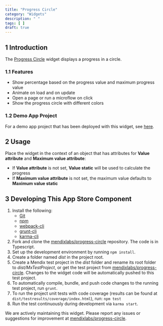 ```yaml
---
title: "Progress Circle"
category: "Widgets"
description: " "
tags: [ ]
draft: true
---
```


## 1 Introduction

The [Progress Circle](https://appstore.home.mendix.com/link/app/47783/) widget displays a progress in a circle.

### 1.1 Features

* Show percentage based on the progress value and maximum progress value
* Animate on load and on update
* Open a page or run a microflow on click
* Show the progress circle with different colors

### 1.2 Demo App Project

For a demo app project that has been deployed with this widget, see [here](https://progresscircle.mxapps.io).

## 2 Usage

Place the widget in the context of an object that has attributes for **Value attribute** and **Maximum value attribute**:
* If **Value attribute** is not set, **Value static** will be used to calculate the progress
* If **Maximum value attribute** is not set, the maximum value defaults to **Maximum value static**

## 3 Developing This App Store Component

1. Install the following:
	* [Git](https://git-scm.com/book/en/v2/Getting-Started-Installing-Git)
	* [npm](https://www.npmjs.com/)
	* [webpack-cli](https://www.npmjs.com/package/webpack-cli)
	* [grunt-cli](https://github.com/gruntjs/grunt-cli)
	* [karma-cli](https://www.npmjs.com/package/karma-cli)
2. Fork and clone the [mendixlabs/progress-circle](https://github.com/mendixlabs/progress-circle.git) repository. The code is in Typescript. 
3. Set up the development environment by running `npm install`.
4. Create a folder named *dist* in the project root.
5. Create a Mendix test project in the *dist* folder and rename its root folder to *dist/MxTestProject*, or get the test project from [mendixlabs/progress-circle](https://github.com/mendixlabs/progress-circle/releases/latest). Changes to the widget code will be automatically pushed to this test project.
6. To automatically compile, bundle, and push code changes to the running test project, run `grunt`.
7. To run the project unit tests with code coverage (results can be found at `dist/testresults/coverage/index.html`), run: `npm test`
8. Run the test continuously during development via `karma start`.

We are actively maintaining this widget. Please report any issues or suggestions for improvement at [mendixlabs/progress-circle](https://github.com/mendixlabs/progress-circle/issues).